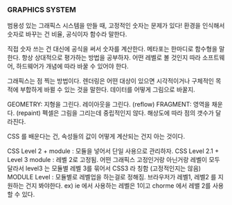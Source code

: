 ### GRAPHICS SYSTEM
범용성 있는 그래픽스 시스템을 만들 때, 고정적인 숫자는 문제가 있다!
환경을 인식해서 숫자로 바꾸는 건 비율, 공식이자 함수라 말한다.

직접 숫자 쓰는 건 대신에 공식을 써서 숫자를 계산한다. 메타포는 한마디로 함수형을 말한다.
항상 상대적으로 평가하는 방법을 공부하자. 
어떤 레벨로 볼 것인지 따라 소프트웨어, 하드웨어가 개념에 따라 바꿀 수 있어야 한다.

그래픽스는 점 찍는 방법이다.
렌더링은 어떤 대상이 있으면 시각적이거나 구체적인 목적에 부합하게 바뀔 수 있는 것을 말한다.
데이터를 어떻게 그림으로 바꿀지.

GEOMETRY: 지형을 그린다. 레이아웃을 그린다. (reflow)
FRAGMENT: 영역을 채운다. (repaint)
펙셀은 그림을 그리는데 중립적인지 않다. 해상도에 따라 점의 갯수가 달라진다.

CSS 를 배운다는 건, 속성들의 값이 어떻게 계산되는 건지 아는 것이다.

CSS Level 2 + module : 모듈을 넣어서 단일 사용으로 관리하자. 
CSS Level 2.1 + Level 3 module : 레벨 2로 고정됨. 어떤 그래픽스 고정인거랑 아닌거랑 레벨이 모두 달라서 level3 는 모듈별 레벨 3를 묶어서 CSS3 라 칭함 (고정적인지는 않음)
MODULE Level : 모듈별로 레벨업을 하는걸로 정해짐. 브라우저가 레벨1, 레벨2 를 지원하는 건지 봐야한다. 
ex) ie 에서 사용하는 레벨은 1이고 chorme 에서 레밸 2를 사용할 수 있다.
